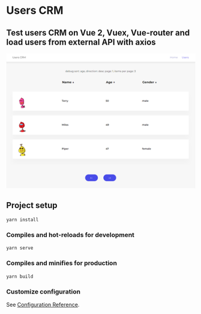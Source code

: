 # Users CRM
## Test users CRM on Vue 2, Vuex, Vue-router and load users from external API with axios

![](./src/assets/img/Screen.PNG)

## Project setup
```
yarn install
```

### Compiles and hot-reloads for development
```
yarn serve
```

### Compiles and minifies for production
```
yarn build
```

### Customize configuration
See [Configuration Reference](https://cli.vuejs.org/config/).

